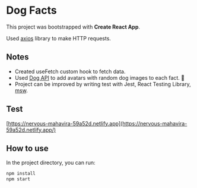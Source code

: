 # Dog Facts

This project was bootstrapped with **Create React App**.

Used [axios](https://github.com/axios/axios) library to make HTTP requests.

## Notes

- Created useFetch custom hook to fetch data.
- Used [Dog API](https://dog.ceo/dog-api/) to add avatars with random dog images to each fact. 🐶
- Project can be improved by writing test with Jest, React Testing Library, [msw](https://mswjs.io/).

## Test

[https://nervous-mahavira-59a52d.netlify.app](https://nervous-mahavira-59a52d.netlify.app/)

## How to use

In the project directory, you can run:

```bash
npm install
npm start
```
